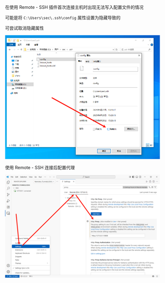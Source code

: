 在使用 Remote - SSH 插件首次连接主机时出现无法写入配置文件的情况

可能是将 `C:\Users\sec\.ssh\config` 属性设置为隐藏导致的

可尝试取消隐藏属性

![取消隐藏属性](./../../../image/Issues%20of%20Visual%20Studio%20Code/%E5%8F%96%E6%B6%88%E9%9A%90%E8%97%8F%E5%B1%9E%E6%80%A7.png)

使用 Remote - SSH 连接后配置代理

![使用 Remote - SSH 连接后配置代理](./../../../image/Issues%20of%20Visual%20Studio%20Code/%E4%BD%BF%E7%94%A8%20Remote%20-%20SSH%20%E8%BF%9E%E6%8E%A5%E5%90%8E%E9%85%8D%E7%BD%AE%E4%BB%A3%E7%90%86.png)